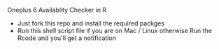 Oneplus 6 Availablity Checker in R

* Just fork this repo and install the required packges
* Run this shell script file if you are on Mac / Linux otherwise Run the Rcode and you'll get a notification
